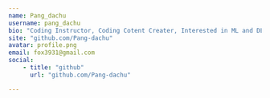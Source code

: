 ```yaml
---
name: Pang_dachu
username: pang_dachu
bio: "Coding Instructor, Coding Cotent Creater, Interested in ML and DL"
site: "github.com/Pang-dachu"
avatar: profile.png
email: fox3931@gmail.com
social:
    - title: "github"
      url: "github.com/Pang-dachu"

---
```

